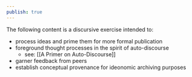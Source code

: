 ```yaml
---
publish: true
---
```

The following content is a discursive exercise intended to: 
- process ideas and prime them for more formal publication
- foreground thought processes in the spirit of auto-discourse
	- see: [[A Primer on Auto-Discourse]]
- garner feedback from peers
- establish conceptual provenance for ideonomic archiving purposes